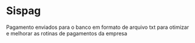 # Sispag
Pagamento enviados para o banco em formato de arquivo txt para otimizar e melhorar as rotinas de pagamentos da empresa
